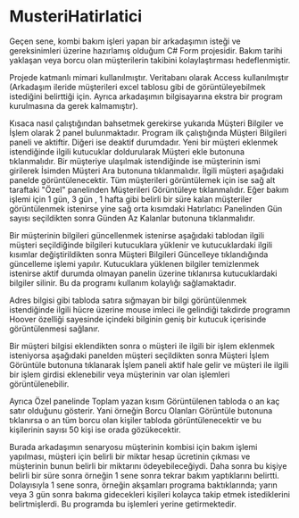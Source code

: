 # MusteriHatirlatici

Geçen sene, kombi bakım işleri yapan bir arkadaşımın isteği ve gereksinimleri üzerine hazırlamış olduğum C# Form projesidir. Bakım tarihi yaklaşan veya borcu olan müşterilerin takibini kolaylaştırması hedeflenmiştir.

Projede katmanlı mimari kullanılmıştır. Veritabanı olarak Access kullanılmıştır (Arkadaşım ileride müşterileri excel tablosu gibi de görüntüleyebilmek istediğini belirttiği için. Ayrıca arkadaşımın bilgisayarına ekstra bir program kurulmasına da gerek kalmamıştır).

Kısaca nasıl çalıştığından bahsetmek gerekirse yukarıda Müşteri Bilgiler ve İşlem olarak 2 panel bulunmaktadır. Program ilk çalıştığında Müşteri Bilgileri paneli ve aktiftir. Diğeri ise deaktif durumdadır. Yeni bir müşteri eklenmek istendiğinde ilgili kutucuklar doldurularak Müşteri ekle butonuna tıklanmalıdır. Bir müşteriye ulaşılmak istendiğinde ise müşterinin ismi girilerek İsimden Müşteri Ara butonuna tıklanmalıdır. İlgili müşteri aşağıdaki panelde görüntülenecektir. Tüm müşterileri görüntülemek için ise sağ alt taraftaki "Özel" panelinden Müşterileri Görüntüleye tıklanmalıdır. Eğer bakım işlemi için 1 gün, 3 gün , 1 hafta gibi belirli bir süre kalan müşteriler görüntülenmek istenirse yine sağ orta kısımdaki Hatırlatıcı Panelinden Gün sayısı seçildikten sonra Günden Az Kalanlar butonuna tıklanmalıdır.

Bir müşterinin bilgileri güncellenmek istenirse aşağıdaki tablodan ilgili müşteri seçildiğinde bilgileri kutucuklara yüklenir ve kutucuklardaki ilgili kısımlar değiştirildikten sonra Müşteri Bilgileri Güncelleye tıklandığında güncelleme işlemi yapılır. Kutucuklara yüklenen bilgiler temizlenmek istenirse aktif durumda olmayan panelin üzerine tıklanırsa kutucuklardaki bilgiler silinir. Bu da programı kullanım kolaylığı sağlamaktadır.

Adres bilgisi gibi tabloda satıra sığmayan bir bilgi görüntülenmek istendiğinde ilgili hücre üzerine mouse imleci ile gelindiği takdirde programın Hoover özelliği sayesinde içindeki bilginin geniş bir kutucuk içerisinde görüntülenmesi sağlanır.

Bir müşteri bilgisi eklendikten sonra o müşteri ile ilgili bir işlem eklenmek isteniyorsa aşağıdaki panelden müşteri seçildikten sonra Müşteri İşlem Görüntüle butonuna tıklanarak İşlem paneli aktif hale gelir ve müşteri ile ilgili bir işlem girdisi eklenebilir veya müşterinin var olan işlemleri görüntülenebilir.

Ayrıca Özel panelinde Toplam yazan kısım Görüntülenen tabloda o an kaç satır olduğunu gösterir. Yani örneğin Borcu Olanları Görüntüle butonuna tıklanırsa o an tüm borcu olan kişiler tabloda görüntülenecektir ve bu kişilerinin sayısı 50 kişi ise orada gözükecektir.

Burada arkadaşımın senaryosu müşterinin kombisi için bakım işlemi yapılması, müşteri için belirli bir miktar hesap ücretinin çıkması ve müşterinin bunun belirli bir miktarını ödeyebileceğiydi. Daha sonra bu kişiye belirli bir süre sonra örneğin 1 sene sonra tekrar bakım yaptıklarını belirtti. Dolayısıyla 1 sene sonra, örneğin akşamları programa baktıklarında; yarın veya 3 gün sonra bakıma gidecekleri kişileri kolayca takip etmek istediklerini belirtmişlerdi. Bu programda bu işlemleri yerine getirmektedir.

